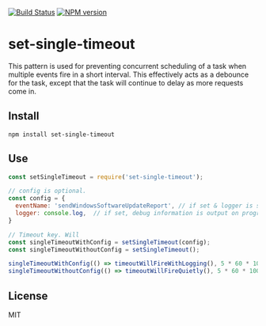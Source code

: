 [![Build Status](https://travis-ci.org/duereg/too-wordy.svg?branch=master)](https://travis-ci.org/duereg/too-wordy)
[![NPM version](https://badge.fury.io/js/too-wordy.svg)](http://badge.fury.io/js/too-wordy)

# set-single-timeout

This pattern is used for preventing concurrent scheduling of a task when multiple events fire in a short interval.
This effectively acts as a debounce for the task, except that the task will continue to delay as more requests come in.


## Install

```shell
npm install set-single-timeout
```

## Use

```javascript
const setSingleTimeout = require('set-single-timeout');

// config is optional.
const config = {
  eventName: 'sendWindowsSoftwareUpdateReport', // if set & logger is set, used in debugging
  logger: console.log,  // if set, debug information is output on progress
}

// Timeout key. Will
const singleTimeoutWithConfig = setSingleTimeout(config);
const singleTimeoutWithoutConfig = setSingleTimeout();

singleTimeoutWithConfig(() => timeoutWillFireWithLogging(), 5 * 60 * 1000);
singleTimeoutWithoutConfig(() => timeoutWillFireQuietly(), 5 * 60 * 1000);
```

## License

MIT

